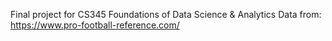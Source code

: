 Final project for CS345 Foundations of Data Science & Analytics
Data from: https://www.pro-football-reference.com/
